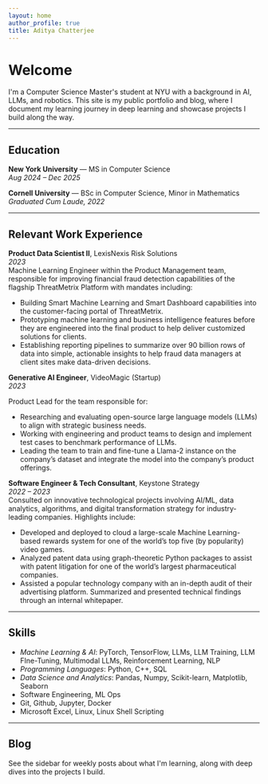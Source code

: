 ```yaml
---
layout: home
author_profile: true
title: Aditya Chatterjee
---
```


# Welcome

I'm a Computer Science Master's student at NYU with a background in AI, LLMs, and robotics. This site is my public portfolio and blog, where I document my learning journey in deep learning and showcase projects I build along the way.

---

## Education

**New York University** — MS in Computer Science  
*Aug 2024 – Dec 2025*

**Cornell University** — BSc in Computer Science, Minor in Mathematics
*Graduated Cum Laude, 2022*

---

## Relevant Work Experience

**Product Data Scientist II**, LexisNexis Risk Solutions  
*2023*  
Machine Learning Engineer within the Product Management team, responsible for improving financial fraud detection capabilities of the flagship ThreatMetrix Platform with mandates including:
-	Building Smart Machine Learning and Smart Dashboard capabilities into the customer-facing portal of ThreatMetrix.
-	Prototyping machine learning and business intelligence features before they are engineered into the final product to help deliver customized solutions for clients.
-	Establishing reporting pipelines to summarize over 90 billion rows of data into simple, actionable insights to help fraud data managers at client sites make data-driven decisions.

**Generative AI Engineer**, VideoMagic (Startup)  
*2023*

Product Lead for the team responsible for:
-	Researching and evaluating open-source large language models (LLMs) to align with strategic business needs.
-	Working with engineering and product teams to design and implement test cases to benchmark performance of LLMs.
-	Leading the team to train and fine-tune a Llama-2 instance on the company’s dataset and integrate the model into the company’s product offerings.

**Software Engineer & Tech Consultant**, Keystone Strategy  
*2022 – 2023*  
Consulted on innovative technological projects involving AI/ML, data analytics, algorithms, and digital transformation strategy for industry-leading companies.
Highlights include:
-	Developed and deployed to cloud a large-scale Machine Learning-based rewards system for one of the world’s top five (by popularity) video games.
-	Analyzed patent data using graph-theoretic Python packages to assist with patent litigation for one of the world’s largest pharmaceutical companies. 
-	Assisted a popular technology company with an in-depth audit of their advertising platform. Summarized and presented technical findings through an internal whitepaper.


---

## Skills

- *Machine Learning & AI*: PyTorch, TensorFlow, LLMs, LLM Training, LLM FIne-Tuning, Multimodal LLMs, Reinforcement Learning, NLP
- *Programming Languages*: Python, C++, SQL
- *Data Science and Analytics*: Pandas, Numpy, Scikit-learn, Matplotlib, Seaborn
- Software Engineering, ML Ops  
- Git, Github, Jupyter, Docker
- Microsoft Excel, Linux, Linux Shell Scripting

---

## Blog

See the sidebar for weekly posts about what I'm learning, along with deep dives into the projects I build.
